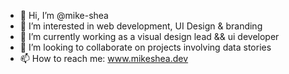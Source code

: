 - 👋 Hi, I’m @mike-shea
- 👀 I’m interested in web development, UI Design & branding
- 🌱 I’m currently working as a visual design lead && ui developer
- 💞️ I’m looking to collaborate on projects involving data stories 
- 📫 How to reach me: www.mikeshea.dev
